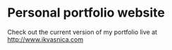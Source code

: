# Personal portfolio website
Check out the current version of my portfolio live at http://www.ikvasnica.com
